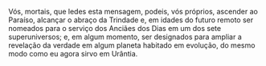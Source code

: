 ﻿Vós, mortais, que ledes esta mensagem, podeis, vós próprios, ascender ao Paraíso, alcançar o abraço da Trindade e, em idades do futuro remoto ser nomeados para o serviço dos Anciães dos Dias em um dos sete superuniversos; e, em algum momento, ser designados para ampliar a revelação da verdade em algum planeta habitado em evolução, do mesmo modo como eu agora sirvo em Urântia.